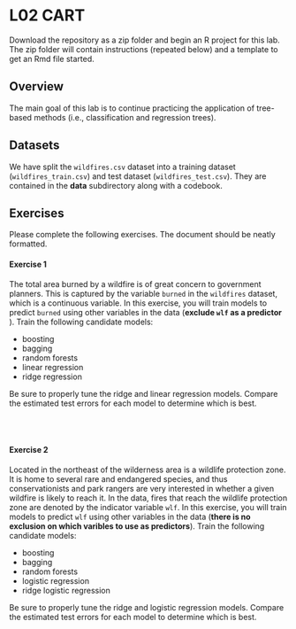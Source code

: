 # L02 CART

Download the repository as a zip folder and begin an R project for this lab. The zip folder will contain instructions (repeated below) and a template to get an Rmd file started.

## Overview

The main goal of this lab is to continue practicing the application of tree-based methods (i.e., classification and regression trees).

## Datasets

We have split the `wildfires.csv` dataset into a training dataset (`wildfires_train.csv`) and test dataset (`wildfires_test.csv`). They are contained in the **data** subdirectory along with a codebook.  

## Exercises

Please complete the following exercises. The document should be neatly formatted. 

#### Exercise 1 
The total area burned by a wildfire is of great concern to government planners. This is captured by the variable `burned` in the `wildfires` dataset, which is a continuous variable. In this exercise, you will train models to predict `burned` using other variables in the data (**exclude `wlf` as a predictor** ). Train the following candidate models:

* boosting
* bagging
* random forests 
* linear regression
* ridge regression 

Be sure to properly tune the ridge and linear regression models. 
Compare the estimated test errors for each model to determine which is best. 

<br><br>

#### Exercise 2
Located in the northeast of the wilderness area is a wildlife protection zone. It is home to several rare and endangered species, and thus conservationists and park rangers are very interested in whether a given wildfire is likely to reach it. In the data, fires that reach the wildlife protection zone are denoted by the indicator variable `wlf`. 
In this exercise, you will train models to predict `wlf` using other variables in the data (**there is no exclusion on which varibles to use as predictors**). Train the following candidate models:

* boosting
* bagging 
* random forests
* logistic regression
* ridge logistic regression
     
Be sure to properly tune the ridge and logistic regression models. 
Compare the estimated test errors for each model to determine which is best. 
